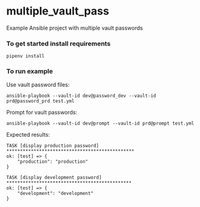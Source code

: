 # multiple_vault_pass
Example Ansible project with multiple vault passwords

### To get started install requirements
``` pipenv install ```

### To run example

Use vault password files:

``` ansible-playbook --vault-id dev@password_dev --vault-id prd@password_prd test.yml ```

Prompt for vault passwords:

``` ansible-playbook --vault-id dev@prompt --vault-id prd@prompt test.yml ```

Expected results:

``` 
TASK [display production password] ***********************************************
ok: [test] => {
    "production": "production"
}

TASK [display development password] **********************************************
ok: [test] => {
    "development": "development"
}
```
